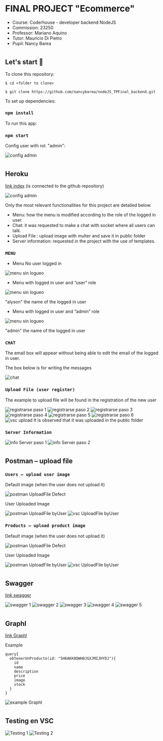 # FINAL PROJECT  "Ecommerce"
- Course: Coderhouse - developer backend NodeJS
- Commission: 23250
- Professor: Mariano Aquino
- Tutor: Mauricio Di Pietro
- Pupil: Nancy Barea
#
## Let's start 🚀

To clone this repository:

```
$ cd <folder to clone>

$ git clone https://github.com/nancybarea/nodeJS_TPFinal_backend.git

```

To set up dependencies:
### `npm install`

To run this app:
### `npm start`

Config user with rol: "admin":

<img src='./readme/configAdmin.png' alt='config admin'/>

#
## Heroku
[link index](https://ecommerce-bac.herokuapp.com/web/)
(is connected to the github repository)

<img src='./readme/heroku.png' alt='config admin'/>


Only the most relevant functionalities for this project are detailed below.
- Menu: how the menu is modified according to the role of the logged in user.
- Chat: it was requested to make a chat with socket where all users can talk.
- Upload File : upload image with multer and save it in public folder
- Server information: requested in the project with the use of templates.

### `MENU`
- Menu No user logged in

<img src='./readme/heroku_menuLogin.png' alt='menu sin logueo'/>

- Menu with logged in user and “user” role

<img src='./readme/heroku_menuRolUsuario.png' alt='menu sin logueo'/>

"alyson" the name of the logged in user

- Menu with logged in user and “admin” role

<img src='./readme/heroku_menuRolAdmin.png' alt='menu sin logueo'/>

"admin" the name of the logged in user

### `CHAT`
The email box will appear without being able to edit the email of the logged in user.

The box below is for writing the messages

<img src='./readme/heroku_chat.png' alt='chat'/>

### `Upload File (user register)`
The example to upload file will be found in the registration of the new user

<img src='./readme/heroku_menuLogin.png' alt='registrarse paso 1'/>

<img src='./readme/heroku_linkRegistrase.png' alt='registrarse paso 2'/>

<img src='./readme/heroku_subirArchivo.png' alt='registrarse paso 3'/>

<img src='./readme/heroku_subirArchivo2.png' alt='registrarse paso 4'/>

<img src='./readme/heroku_subirArchivo3.png' alt='registrarse paso 5'/>

<img src='./readme/heroku_formRegistrarse.png' alt='registrarse paso 6'/>

<img src='./readme/vsc_uploadUser.png' alt='vsc upload'/>
It is observed that it was uploaded in the public folder


### `Server Information`

<img src='./readme/heroku_menuInfoServer.png' alt='info Server paso 1'/>

<img src='./readme/heroku_infoServer.png' alt='info Server paso 2'/>

#
## Postman – upload file

### `Users – upload user image`

Default image (when the user does not upload it)

<img src='./readme/postman_userDefault.png' alt='postman UploadFile Defect'/>

User Uploaded Image

<img src='./readme/postman_userSelect.png' alt='postman UploadFile byUser'/>

<img src='./readme/vsc_uploadUserOfPostman.png' alt='vsc UploadFile byUser'/>


### `Products – upload product image`

Default image (when the user does not upload it)

<img src='./readme/postman_productDefault.png' alt='postman UploadFile Defect'/>

User Uploaded Image

<img src='./readme/postman_productSelect.png' alt='postman UploadFile byUser'/>

<img src='./readme/vsc_uploadProductOfPostman.png' alt='vsc UploadFile byUser'/>

#
## Swagger

[link swagger](https://ecommerce-bac.herokuapp.com/api/docs/)

<img src='./readme/swagger1.png' alt='swagger 1'/>

<img src='./readme/swagger2.png' alt='swagger 2'/>

<img src='./readme/swagger3.png' alt='swagger 3'/>

<img src='./readme/swagger4.png' alt='swagger 4'/>

<img src='./readme/swagger5.png' alt='swagger 5'/>

#
## Graphl

[link Graphl](https://ecommerce-bac.herokuapp.com/graphql)

Example 

```
query{
  obtenerUnProducto(id: "5H6AKK8QWH0JGXJMIJHYDJ"){
    id
    name
    description
    price
    image
    stock
  }
}
```

<img src='./readme/graphql.png' alt='example Graphl'/>

#
## Testing en VSC

<img src='./readme/vsc_ejecucionTest.png' alt='Testing 1'/>

<img src='./readme/vsc_ejecucionTest2.png' alt='Testing 2'/>



